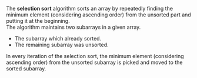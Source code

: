 The __selection sort__ algorithm sorts an array by repeatedly finding the minimum element (considering ascending order) from the unsorted part and putting it at the beginning. <br>
The algorithm maintains two subarrays in a given array. <br>
- The subarray which already sorted. 
- The remaining subarray was unsorted.

In every iteration of the selection sort, the minimum element (considering ascending order) from the unsorted subarray is picked and moved to the sorted subarray. 
